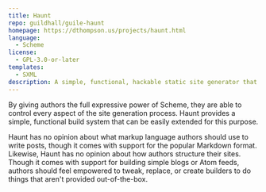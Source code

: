 ```yaml
---
title: Haunt
repo: guildhall/guile-haunt
homepage: https://dthompson.us/projects/haunt.html
language:
  - Scheme
license:
  - GPL-3.0-or-later
templates:
  - SXML
description: A simple, functional, hackable static site generator that gives authors the ability to treat websites as Scheme programs.
---
```


By giving authors the full expressive power of Scheme, they are able
to control every aspect of the site generation process. Haunt provides
a simple, functional build system that can be easily extended for this
purpose.

Haunt has no opinion about what markup language authors should use to
write posts, though it comes with support for the popular Markdown
format. Likewise, Haunt has no opinion about how authors structure
their sites. Though it comes with support for building simple blogs or
Atom feeds, authors should feel empowered to tweak, replace, or create
builders to do things that aren't provided out-of-the-box.
